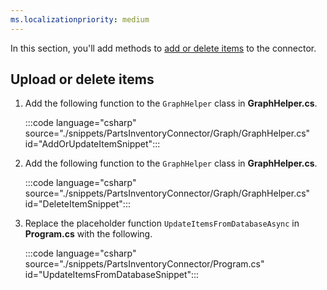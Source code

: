 ```yaml
---
ms.localizationpriority: medium
---
```


<!-- markdownlint-disable MD041 -->

In this section, you'll add methods to [add or delete items](../../connecting-external-content-manage-items.md) to the connector.

## Upload or delete items

1. Add the following function to the `GraphHelper` class in **GraphHelper.cs**.

    :::code language="csharp" source="./snippets/PartsInventoryConnector/Graph/GraphHelper.cs" id="AddOrUpdateItemSnippet":::

1. Add the following function to the `GraphHelper` class in **GraphHelper.cs**.

    :::code language="csharp" source="./snippets/PartsInventoryConnector/Graph/GraphHelper.cs" id="DeleteItemSnippet":::

1. Replace the placeholder function `UpdateItemsFromDatabaseAsync` in **Program.cs** with the following.

    :::code language="csharp" source="./snippets/PartsInventoryConnector/Program.cs" id="UpdateItemsFromDatabaseSnippet":::
